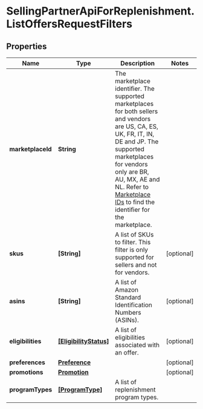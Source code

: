 # SellingPartnerApiForReplenishment.ListOffersRequestFilters

## Properties

Name | Type | Description | Notes
------------ | ------------- | ------------- | -------------
**marketplaceId** | **String** | The marketplace identifier. The supported marketplaces for both sellers and vendors are US, CA, ES, UK, FR, IT, IN, DE and JP. The supported marketplaces for vendors only are BR, AU, MX, AE and NL. Refer to [Marketplace IDs](https://developer-docs.amazon.com/sp-api/docs/marketplace-ids) to find the identifier for the marketplace. | 
**skus** | **[String]** | A list of SKUs to filter. This filter is only supported for sellers and not for vendors. | [optional] 
**asins** | **[String]** | A list of Amazon Standard Identification Numbers (ASINs). | [optional] 
**eligibilities** | [**[EligibilityStatus]**](EligibilityStatus.md) | A list of eligibilities associated with an offer. | [optional] 
**preferences** | [**Preference**](Preference.md) |  | [optional] 
**promotions** | [**Promotion**](Promotion.md) |  | [optional] 
**programTypes** | [**[ProgramType]**](ProgramType.md) | A list of replenishment program types. | 



